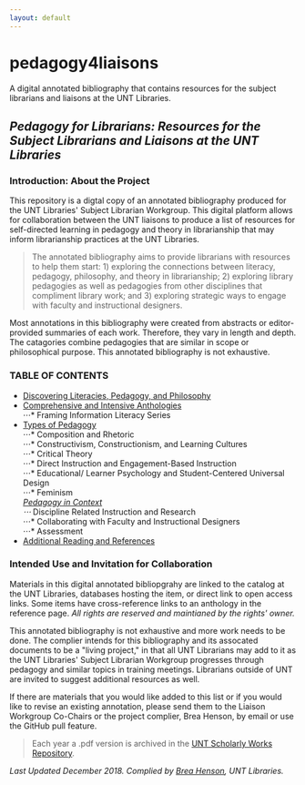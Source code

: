 ```yaml
---
layout: default
---
```

# pedagogy4liaisons
A digital annotated bibliography that contains resources for the subject librarians and liaisons at the UNT Libraries. 

## _Pedagogy for Librarians: Resources for the Subject Librarians and Liaisons at the UNT Libraries_

### Introduction: About the Project
This repository is a digtal copy of an annotated bibliography produced for the UNT Libraries' Subject Librarian Workgroup. This digital platform allows for collaboration between the UNT liaisons to produce a list of resources for self-directed learning in pedagogy and theory in librarianship that may inform librarianship practices at the UNT Libraries.

>The annotated bibliography aims to provide librarians with resources to help them start: 1) exploring the connections between literacy, pedagogy, philosophy, and theory in librarianship; 2) exploring library pedagogies as well as pedagogies from other disciplines that compliment library work; and 3) exploring strategic ways to engage with faculty and instructional designers. 

Most annotations in this bibliography were created from abstracts or editor-provided summaries of each work. Therefore, they vary in length and depth. The catagories combine pedagogies that are similar in scope or philosophical purpose. This annotated bibliography is not exhaustive. 

### TABLE OF CONTENTS
* [Discovering Literacies, Pedagogy, and Philosophy](https://behenson.github.io/pedagogy4liaisons/pedagogy.html)
* [Comprehensive and Intensive Anthologies](https://behenson.github.io/pedagogy4liaisons/anthologies.html)  
⋅⋅⋅* Framing Information Literacy Series
* [Types of Pedagogy](https://behenson.github.io/pedagogy4liaisons/types.html)  
⋅⋅⋅* Composition and Rhetoric  
⋅⋅⋅* Constructivism, Constructionism, and Learning Cultures  
⋅⋅⋅* Critical Theory  
⋅⋅⋅* Direct Instruction and Engagement-Based Instruction  
⋅⋅⋅* Educational/ Learner Psychology and Student-Centered Universal Design  
⋅⋅⋅* Feminism  
*[Pedagogy in Context](https://behenson.github.io/pedagogy4liaisons/context.html)  
⋅⋅⋅* Discipline Related Instruction and Research  
⋅⋅⋅* Collaborating with Faculty and Instructional Designers  
⋅⋅⋅* Assessment  
* [Additional Reading and References](https://behenson.github.io/pedagogy4liaisons/references.html)  

### Intended Use and Invitation for Collaboration
Materials in this digital annotated bibliopgrahy are linked to the catalog at the UNT Libraries, databases hosting the item, or direct link to open access links. Some items have cross-reference links to an anthology in the reference page. *All rights are reserved and maintianed by the rights' owner.*

This annotated bibliography is not exhaustive and more work needs to be done. 
The complier intends for this bibliography and its assocated documents to be a "living project," in that all UNT Librarians may add to it as the UNT Libraries' Subject Librarian Workgroup progresses through pedagogy and similar topics in training meetings. Librarians outside of UNT are invited to suggest additional resources as well.

If there are materials that you would like added to this list or if you would like to revise an existing annotation, please send them to the Liaison Workgroup Co-Chairs or the project complier, Brea Henson, by email or use the GitHub pull feature. 

>Each year a .pdf version is archived in the [UNT Scholarly Works Repository](/https://digital.library.unt.edu/explore/collections/UNTSW/).   



_Last Updated December 2018. Complied by [Brea Henson](https://www.library.unt.edu/people/brea-henson), UNT Libraries._ 
